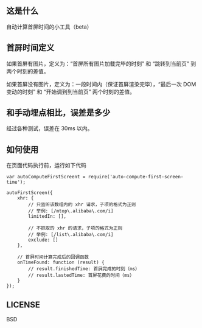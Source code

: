 ## 这是什么

自动计算首屏时间的小工具（beta）

## 首屏时间定义

如果首屏有图片，定义为：“首屏所有图片加载完毕的时刻” 和 “跳转到当前页” 到  两个时刻的差值。

如果首屏没有图片，定义为：一段时间内（保证首屏渲染完毕），“最后一次 DOM 变动的时刻” 和 “开始调到到当前页” 两个时刻的差值。

## 和手动埋点相比，误差是多少

经过各种测试，误差在 30ms 以内。

## 如何使用

在页面代码执行前，运行如下代码

```
var autoComputeFirstScreent = require('auto-compute-first-screen-time');

autoFirstScreen({
    xhr: {
        // 只监听该数组内的 xhr 请求，子项的格式为正则
        // 举例: [/mtop\.alibaba\.com/i]
        limitedIn: [],

        // 不抓取的 xhr 的请求，子项的格式为正则
        // 举例: [/list\.alibaba\.com/i]
        exclude: []
    },

    // 首屏时间计算完成后的回调函数
    onTimeFound: function (result) {
        // result.finishedTime: 首屏完成的时刻（ms）
        // result.lastedTime: 首屏花费的时间（ms）
    }
});
```

## LICENSE

BSD